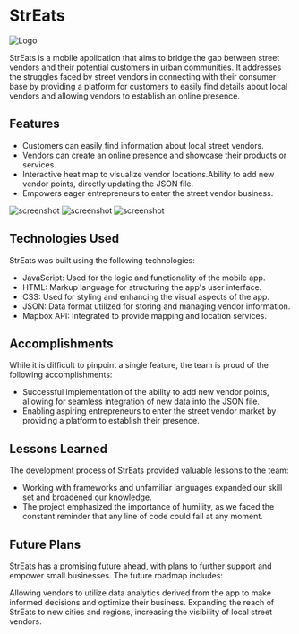# StrEats
![Logo](/streatsimages/medium.png "logo")

StrEats is a mobile application that aims to bridge the gap between street vendors and their potential customers in urban communities. It addresses the struggles faced by street vendors in connecting with their consumer base by providing a platform for customers to easily find details about local vendors and allowing vendors to establish an online presence.

## Features
* Customers can easily find information about local street vendors.
* Vendors can create an online presence and showcase their products or services.
* Interactive heat map to visualize vendor locations.Ability to add new vendor points, directly updating the JSON file.
* Empowers eager entrepreneurs to enter the street vendor business.

![screenshot](/streatsimages/streats1.png "screenshot")
![screenshot](/streatsimages/streats2.png "screenshot")
![screenshot](/streatsimages/streats3.png "screenshot")

## Technologies Used
StrEats was built using the following technologies:

* JavaScript: Used for the logic and functionality of the mobile app.
* HTML: Markup language for structuring the app's user interface.
* CSS: Used for styling and enhancing the visual aspects of the app.
* JSON: Data format utilized for storing and managing vendor information.
* Mapbox API: Integrated to provide mapping and location services.

## Accomplishments
While it is difficult to pinpoint a single feature, the team is proud of the following accomplishments:

* Successful implementation of the ability to add new vendor points, allowing for seamless integration of new data into the JSON file.
* Enabling aspiring entrepreneurs to enter the street vendor market by providing a platform to establish their presence.
## Lessons Learned
The development process of StrEats provided valuable lessons to the team:

* Working with frameworks and unfamiliar languages expanded our skill set and broadened our knowledge.
* The project emphasized the importance of humility, as we faced the constant reminder that any line of code could fail at any moment.
## Future Plans
StrEats has a promising future ahead, with plans to further support and empower small businesses. The future roadmap includes:

Allowing vendors to utilize data analytics derived from the app to make informed decisions and optimize their business.
Expanding the reach of StrEats to new cities and regions, increasing the visibility of local street vendors.

